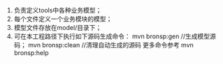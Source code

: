 1. 负责定义tools中各种业务模型；
2. 每个文件定义一个业务模块的模型；
3. 模型文件存放在model/目录下；
3. 可在本工程路径下执行如下源码生成命令：
	mvn bronsp:gen    //生成模型源码；
	mvn bronsp:clean  //清理自动生成的源码
	更多命令参考 mvn bronsp:help
	
	